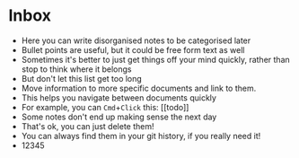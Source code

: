 # Inbox

- Here you can write disorganised notes to be categorised later
- Bullet points are useful, but it could be free form text as well
- Sometimes it's better to just get things off your mind quickly, rather than stop to think where it belongs
- But don't let this list get too long
- Move information to more specific documents and link to them.
- This helps you navigate between documents quickly
- For example, you can `Cmd`+`Click` this: [[todo]]
- Some notes don't end up making sense the next day
- That's ok, you can just delete them!
- You can always find them in your git history, if you really need it!
- 12345 

